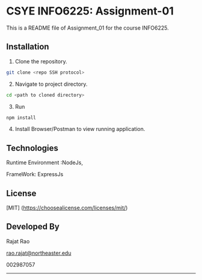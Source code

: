 # CSYE  INFO6225: Assignment-01

This is a README file of Assignment_01 for the course INFO6225.

## Installation

1. Clone the repository.
```bash
git clone <repo SSH protocol>
```

2. Navigate to project directory.
```bash
cd <path to cloned directory>
```

3. Run 
```bash
npm install
```

4. Install Browser/Postman to view running application.

## Technologies
 
Runtime Environment :NodeJs, 
 
FrameWork: ExpressJs


## License
[MIT] (https://choosealicense.com/licenses/mit/)

## Developed By

Rajat Rao

rao.rajat@northeaster.edu

002987057

*******************************
